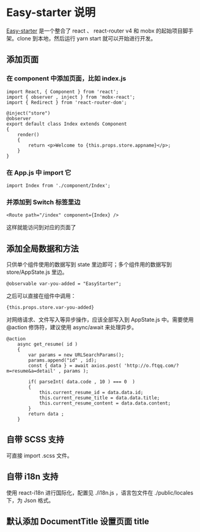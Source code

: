 # Easy-starter 说明

[Easy-starter]() 是一个整合了 react 、 react-router v4 和 mobx 的起始项目脚手架。clone 到本地，然后运行 yarn start  就可以开始进行开发。

## 添加页面

### 在 component 中添加页面，比如 index.js

```
import React, { Component } from 'react';
import { observer , inject } from 'mobx-react';
import { Redirect } from 'react-router-dom';

@inject("store")
@observer
export default class Index extends Component
{
    render()
    {
        return <p>Welcome to {this.props.store.appname}</p>;
    }
} 
```


### 在 App.js 中 import 它

```
import Index from './component/Index';
```

### 并添加到 Switch 标签里边

```
<Route path="/index" component={Index} />
```

这样就能访问到对应的页面了

## 添加全局数据和方法

只供单个组件使用的数据写到 state 里边即可；多个组件用的数据写到 store/AppState.js 里边。

```
@observable var-you-added = "EasyStarter";  
```

之后可以直接在组件中调用：

```
{this.props.store.var-you-added}
```

对网络请求、文件写入等异步操作，应该全部写入到 AppState.js 中。需要使用 @action 修饰符，建议使用 async/await 来处理异步。

```
@action 
    async get_resume( id )
    {
        var params = new URLSearchParams();
        params.append("id" , id);
        const { data } = await axios.post( 'http://o.ftqq.com/?m=resume&a=detail' , params );

        if( parseInt( data.code , 10 ) === 0  )
        {
            this.current_resume_id = data.data.id;
            this.current_resume_title = data.data.title;
            this.current_resume_content = data.data.content;
        }
        return data ;
    }
```
## 自带 SCSS 支持

可直接 import .scss 文件。


## 自带 i18n 支持

使用 react-i18n 进行国际化，配置见 ./i18n.js ，语言包文件在 ./public/locales 下，为 Json 格式。

## 默认添加 DocumentTitle 设置页面 title

